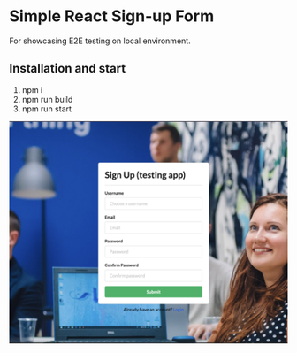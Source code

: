 # Simple React Sign-up Form
For showcasing E2E testing on local environment.
## Installation and start
1. npm i
1. npm run build
1. npm run start

![ScreenShot](./screenshot.png)

